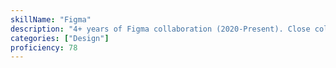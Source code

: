 ```yaml
---
skillName: "Figma"
description: "4+ years of Figma collaboration (2020-Present). Close collaboration with design teams at Restoration Hardware, implementing interactive UI components from design specifications."
categories: ["Design"]
proficiency: 78
---
```

